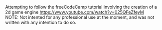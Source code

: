 Attempting to follow the freeCodeCamp tutorial involving the creation of a 2d game engine
https://www.youtube.com/watch?v=025QFeZfeyM
<br />NOTE: Not intented for any professional use at the moment, and was not written with any intention to do so.
